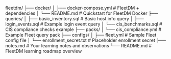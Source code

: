 fleetdm/
├── docker/
│   ├── docker-compose.yml        # FleetDM + dependencies
│   └── README.md                 # Quickstart for FleetDM Docker
├── queries/
│   ├── basic_inventory.sql       # Basic host info query
│   ├── login_events.sql          # Example login event query
│   └── cis_benchmarks.sql        # CIS compliance checks example
├── packs/
│   └── cis_compliance.yml        # Example Fleet query pack
├── configs/
│   ├── fleet.yml                 # Sample Fleet config file
│   └── enrollment_secret.txt    # Placeholder enrollment secret
├── notes.md                     # Your learning notes and observations
└── README.md                    # FleetDM learning roadmap overview